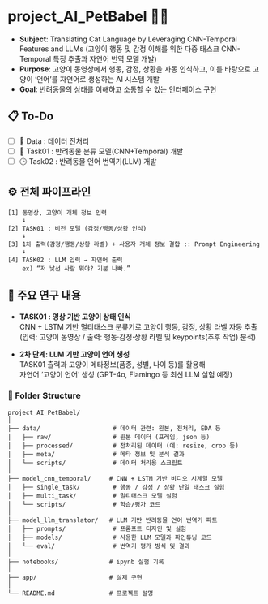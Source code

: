 # project_AI_PetBabel 🐾💬
- **Subject**: Translating Cat Language by Leveraging CNN-Temporal Features and LLMs
  (고양이 행동 및 감정 이해를 위한 다중 태스크 CNN-Temporal 특징 추출과 자연어 번역 모델 개발)   
- **Purpose**: 고양이 동영상에서 행동, 감정, 상황을 자동 인식하고, 이를 바탕으로 고양이 ‘언어’를 자연어로 생성하는 AI 시스템 개발   
- **Goal**: 반려동물의 상태를 이해하고 소통할 수 있는 인터페이스 구현

## 📋 To-Do
- [ ] 🔄 Data : 데이터 전처리  
- [ ] 🔄 Task01 : 반려동물 분류 모델(CNN+Temporal) 개발   
- [ ] 🕒 Task02 : 반려동물 언어 번역기(LLM) 개발
<!--
### To-Do

- [ ] 🔄 작업 중 : 품질 예측 성능 평가 코드 개선 중
- [ ] ✅ 완료됨 : 데이터셋 병합 및 전처리 (2025-05-23)
- [ ] 📌🕒 다음 할 일 : inference 모듈 디버깅
-->


## ⚙️ 전체 파이프라인
```
[1] 동영상, 고양이 개체 정보 입력
    ↓
[2] TASK01 : 비전 모델 (감정/행동/상황 인식)
    ↓
[3] 1차 출력(감정/행동/상황 라벨) + 사용자 개체 정보 결합 :: Prompt Engineering
    ↓
[4] TASK02 : LLM 입력 → 자연어 출력
    ex) “저 낯선 사람 뭐야? 기분 나빠.”
```

## 🧪 주요 연구 내용

- **TASK01 : 영상 기반 고양이 상태 인식**  
  CNN + LSTM 기반 멀티태스크 분류기로 고양이 행동, 감정, 상황 라벨 자동 추출  
  (입력: 고양이 동영상 / 출력: 행동·감정·상황 라벨 및 keypoints(추후 작업) 분석)

- **2차 단계: LLM 기반 고양이 언어 생성**  
  TASK01 출력과 고양이 메타정보(품종, 성별, 나이 등)를 활용해  
  자연어 ‘고양이 언어’ 생성 (GPT-4o, Flamingo 등 최신 LLM 실험 예정)

### 📁 Folder Structure
```
project_AI_PetBabel/
│
├── data/                    # 데이터 관련: 원본, 전처리, EDA 등
│   ├── raw/                 # 원본 데이터 (프레임, json 등)
│   ├── processed/           # 전처리된 데이터 (예: resize, crop 등)
│   ├── meta/                # 메타 정보 및 분석 결과
│   └── scripts/             # 데이터 처리용 스크립트
│
├── model_cnn_temporal/     # CNN + LSTM 기반 비디오 시계열 모델
│   ├── single_task/         # 행동 / 감정 / 상황 단일 태스크 실험
│   ├── multi_task/          # 멀티태스크 모델 실험
│   └── scripts/             # 학습/평가 코드
│
├── model_llm_translator/   # LLM 기반 반려동물 언어 번역기 파트
│   ├── prompts/             # 프롬프트 디자인 및 실험
│   ├── models/              # 사용한 LLM 모델과 파인튜닝 코드
│   └── eval/                # 번역기 평가 방식 및 결과
│
├── notebooks/              # ipynb 실험 기록
│
├── app/                    # 실제 구현
│
└── README.md               # 프로젝트 설명

```
